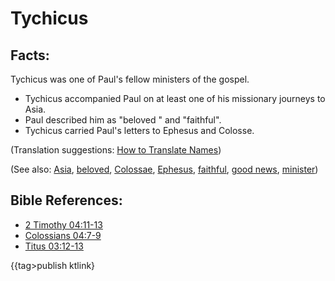 # Tychicus #

## Facts: ##

Tychicus was one of Paul's fellow ministers of the gospel.

* Tychicus accompanied Paul on at least one of his missionary journeys to Asia.
* Paul described him as "beloved " and "faithful".
* Tychicus carried Paul's letters to Ephesus and Colosse.

(Translation suggestions: [How to Translate Names](en/ta-vol1/translate/man/translate-names))

(See also: [Asia](../other/asia.md), [beloved](../kt/beloved.md), [Colossae](../other/colossae.md), [Ephesus](../other/ephesus.md), [faithful](../kt/faithful.md), [good news](../kt/goodnews.md), [minister](../kt/minister.md))

## Bible References: ##

* [2 Timothy 04:11-13](en/tn/2ti/help/04/11)
* [Colossians 04:7-9](en/tn/col/help/04/07)
* [Titus 03:12-13](en/tn/tit/help/03/12)

{{tag>publish ktlink}